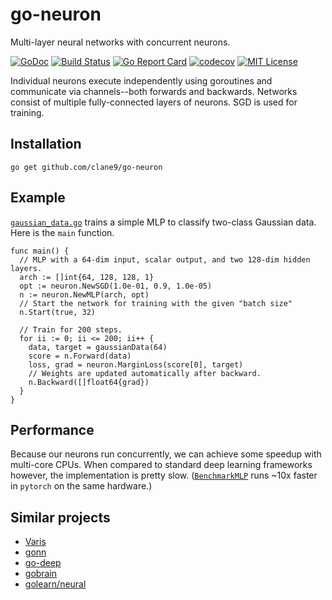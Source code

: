 # go-neuron

Multi-layer neural networks with concurrent neurons.

[![GoDoc](https://godoc.org/github.com/clane9/go-neuron?status.svg)](https://godoc.org/github.com/clane9/go-neuron)
[![Build Status](https://travis-ci.com/clane9/go-neuron.svg?branch=main)](https://travis-ci.com/clane9/go-neuron?branch=main)
[![Go Report Card](https://goreportcard.com/badge/github.com/clane9/go-neuron)](https://goreportcard.com/report/github.com/clane9/go-neuron)
[![codecov](https://codecov.io/gh/clane9/go-neuron/branch/main/graph/badge.svg)](https://codecov.io/gh/clane9/go-neuron)
[![MIT License](https://img.shields.io/badge/license-MIT-blue.svg)](LICENSE)

Individual neurons execute independently using goroutines and communicate via
channels--both forwards and backwards. Networks consist of multiple
fully-connected layers of neurons. SGD is used for training.

## Installation

```
go get github.com/clane9/go-neuron
```

## Example

[`gaussian_data.go`](examples/gaussian_data.go) trains a simple MLP to
classify two-class Gaussian data. Here is the `main` function.

```golang
func main() {
  // MLP with a 64-dim input, scalar output, and two 128-dim hidden layers.
  arch := []int{64, 128, 128, 1}
  opt := neuron.NewSGD(1.0e-01, 0.9, 1.0e-05)
  n := neuron.NewMLP(arch, opt)
  // Start the network for training with the given "batch size"
  n.Start(true, 32)

  // Train for 200 steps.
  for ii := 0; ii <= 200; ii++ {
    data, target = gaussianData(64)
    score = n.Forward(data)
    loss, grad = neuron.MarginLoss(score[0], target)
    // Weights are updated automatically after backward.
    n.Backward([]float64{grad})
  }
}
```

## Performance

Because our neurons run concurrently, we can achieve some speedup with
multi-core CPUs. When compared to standard deep learning frameworks however, the
implementation is pretty slow. ([`BenchmarkMLP`](net_test.go) runs ~10x faster
in `pytorch` on the same hardware.)

## Similar projects

- [Varis](https://github.com/Xamber/Varis)
- [gonn](https://github.com/fxsjy/gonn)
- [go-deep](https://github.com/patrikeh/go-deep)
- [gobrain](https://github.com/goml/gobrain)
- [golearn/neural](https://github.com/golang-basic/golearn/tree/master/neural)